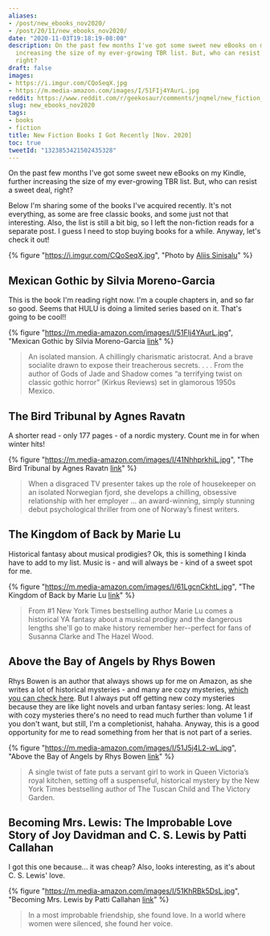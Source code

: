 ```yaml
---
aliases:
- /post/new_ebooks_nov2020/
- /post/20/11/new_ebooks_nov2020/
date: "2020-11-03T19:18:19-08:00"
description: On the past few months I've got some sweet new eBooks on my Kindle, further
  increasing the size of my ever-growing TBR list. But, who can resist a sweet deal,
  right?
draft: false
images:
- https://i.imgur.com/CQoSeqX.jpg
- https://m.media-amazon.com/images/I/51FIj4YAurL.jpg
reddit: https://www.reddit.com/r/geekosaur/comments/jnqmel/new_fiction_books_i_got_recently_nov_2020/
slug: new_ebooks_nov2020
tags:
- books
- fiction
title: New Fiction Books I Got Recently [Nov. 2020]
toc: true
tweetId: "1323853421502435328"
---
```


On the past few months I've got some sweet new eBooks on my Kindle, further increasing the size of my ever-growing TBR list. But, who can resist a sweet deal, right?

Below I'm sharing some of the books I've acquired recently. It's not everything, as some are free classic books, and some just not that interesting. Also, the list is still a bit big, so I left the non-fiction reads for a separate post. I guess I need to stop buying books for a while. Anyway, let's check it out!

{% figure "https://i.imgur.com/CQoSeqX.jpg", "Photo by [Aliis Sinisalu](https://unsplash.com/@aliissinisalu?utm_source=unsplash&amp;utm_medium=referral&amp;utm_content=creditCopyText)" %}

<!--more-->

## Mexican Gothic by Silvia Moreno-Garcia

This is the book I'm reading right now. I'm a couple chapters in, and so far so good. Seems that HULU is doing a limited series based on it. That's going to be cool!!

{% figure "https://m.media-amazon.com/images/I/51FIj4YAurL.jpg", "Mexican Gothic by Silvia Moreno-Garcia [link](https://amzn.to/3oXvkjx)" %}

> An isolated mansion. A chillingly charismatic aristocrat. And a brave socialite drawn to expose their treacherous secrets. . . . From the author of Gods of Jade and Shadow comes “a terrifying twist on classic gothic horror” (Kirkus Reviews) set in glamorous 1950s Mexico.

## The Bird Tribunal by Agnes Ravatn

A shorter read - only 177 pages - of a nordic mystery. Count me in for when winter hits!

{% figure "https://m.media-amazon.com/images/I/41NhhprkhiL.jpg", "The Bird Tribunal by Agnes Ravatn [link](https://amzn.to/3mRotXe)" %}

> When a disgraced TV presenter takes up the role of housekeeper on an isolated Norwegian fjord, she develops a chilling, obsessive relationship with her employer … an award-winning, simply stunning debut psychological thriller from one of Norway’s finest writers.

## The Kingdom of Back by Marie Lu

Historical fantasy about musical prodigies? Ok, this is something I kinda have to add to my list. Music is - and will always be - kind of a sweet spot for me.

{% figure "https://m.media-amazon.com/images/I/61LgcnCkhtL.jpg", "The Kingdom of Back by Marie Lu [link](https://amzn.to/328Hexa)" %}

> From #1 New York Times bestselling author Marie Lu comes a historical YA fantasy about a musical prodigy and the dangerous lengths she'll go to make history remember her--perfect for fans of Susanna Clarke and The Hazel Wood.


## Above the Bay of Angels by Rhys Bowen

Rhys Bowen is an author that always shows up for me on Amazon, as she writes a lot of historical mysteries - and many are cozy mysteries, [which you can check here](https://cozy-mystery.com/rhys-bowen.html). But I always put off getting new cozy mysteries because they are like light novels and urban fantasy series: long. At least with cozy mysteries there's no need to read much further than volume 1 if you don't want, but still, I'm a completionist, hahaha. Anyway, this is a good opportunity for me to read something from her that is not part of a series.

{% figure "https://m.media-amazon.com/images/I/51J5j4L2-wL.jpg", "Above the Bay of Angels by Rhys Bowen [link](https://amzn.to/34SCGgo)" %}

> A single twist of fate puts a servant girl to work in Queen Victoria’s royal kitchen, setting off a suspenseful, historical mystery by the New York Times bestselling author of The Tuscan Child and The Victory Garden.


## Becoming Mrs. Lewis: The Improbable Love Story of Joy Davidman and C. S. Lewis by Patti Callahan

I got this one because... it was cheap? Also, looks interesting, as it's about C. S. Lewis' love.

{% figure "https://m.media-amazon.com/images/I/51KhRBk5DsL.jpg", "Becoming Mrs. Lewis by Patti Callahan [link](https://amzn.to/34SCGgo)" %}

> In a most improbable friendship, she found love. In a world where women were silenced, she found her voice.
